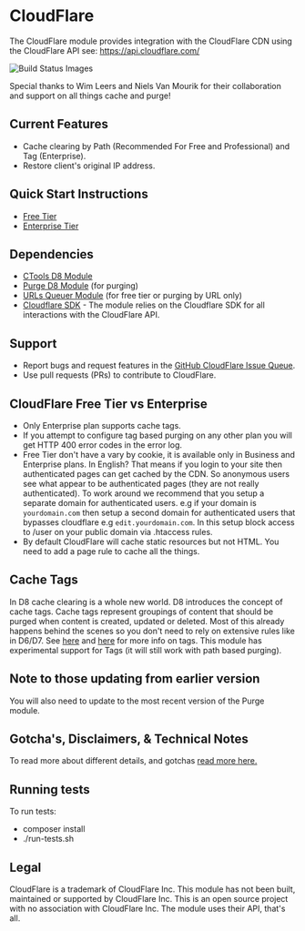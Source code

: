 # CloudFlare
The CloudFlare module provides integration with the CloudFlare CDN using the CloudFlare API see: https://api.cloudflare.com/

<img alt="Build Status Images" src="https://travis-ci.org/d8-contrib-modules/cloudflare.svg">

Special thanks to Wim Leers and Niels Van Mourik for their collaboration and support on all things cache and purge!

## Current Features
- Cache clearing by Path (Recommended For Free and Professional) and Tag (Enterprise).
- Restore client's original IP address.

## Quick Start Instructions
- [Free Tier](https://github.com/d8-contrib-modules/cloudflare/blob/8.x-1.x/docs/freetier_setup.md)
- [Enterprise Tier](https://github.com/d8-contrib-modules/cloudflare/blob/8.x-1.x/docs/enterprise_setup.md)

## Dependencies
- [CTools D8 Module](https://www.drupal.org/project/ctools)
- [Purge D8 Module](https://www.drupal.org/project/purge) (for purging)
- [URLs Queuer Module](https://www.drupal.org/project/purge_queuer_url) (for free tier or purging by URL only)
- [Cloudflare SDK](https://github.com/cloudflare/cloudflare-php) - The module relies on the Cloudflare SDK for all
  interactions with the CloudFlare API.

## Support
- Report bugs and request features in the [GitHub CloudFlare Issue Queue](https://github.com/d8-contrib-modules/cloudflare/issues).
- Use pull requests (PRs) to contribute to CloudFlare.

## CloudFlare Free Tier vs Enterprise

- Only Enterprise plan supports cache tags.
- If you attempt to configure tag based purging on any other plan you will get HTTP 400 error codes in the error log.
- Free Tier don't have a vary by cookie, it is available only in Business and Enterprise plans. In English?  That means
  if you login to your site then authenticated pages can get cached by the CDN.  So anonymous users see what appear to
  be authenticated pages (they are not really authenticated).
  To work around we recommend that you setup a separate domain for authenticated
  users. e.g if your domain is `yourdomain.com` then setup a second domain for
  authenticated users that bypasses cloudflare e.g `edit.yourdomain.com`. In this setup block access to /user on your
  public domain via .htaccess rules.
- By default CloudFlare will cache static resources but not HTML. You need to add a page rule to cache all the things.

## Cache Tags
In D8 cache clearing is a whole new world. D8 introduces the concept of cache
tags.  Cache tags represent groupings of  content that should be purged when
content is created, updated or deleted. Most of this already happens behind the
scenes so you don't need to rely on extensive rules like in D6/D7.
See [here](https://www.drupal.org/developing/api/8/cache/tags)
and [here](http://buytaert.net/making-drupal-8-fly) for more info on tags.  This
module has experimental support for Tags (it will still work with path based purging).

## Note to those updating from earlier version

You will also need to update to the most recent version of the Purge module.

## Gotcha's, Disclaimers, & Technical Notes
To read more about different details, and gotchas [read more here.](https://github.com/d8-contrib-modules/cloudflare/blob/8.x-1.x/docs/disclaimers.md)

## Running tests
To run tests:
  - composer install
  - ./run-tests.sh

## Legal
CloudFlare is a trademark of CloudFlare Inc.  This module has not been built,
maintained or supported by CloudFlare Inc.  This is an open source project with
no association with CloudFlare Inc.  The module uses their API, that's all.
